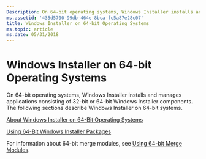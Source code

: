 ```yaml
---
Description: On 64-bit operating systems, Windows Installer installs and manages applications consisting of 32-bit or 64-bit Windows Installer components. The following sections describe Windows Installer on 64-bit systems.
ms.assetid: '435d5700-99db-464e-8bca-fc5a87e28c07'
title: Windows Installer on 64-bit Operating Systems
ms.topic: article
ms.date: 05/31/2018
---
```


# Windows Installer on 64-bit Operating Systems

On 64-bit operating systems, Windows Installer installs and manages applications consisting of 32-bit or 64-bit Windows Installer components. The following sections describe Windows Installer on 64-bit systems.

[About Windows Installer on 64-Bit Operating Systems](about-windows-installer-on-64-bit-operating-systems.md)

[Using 64-Bit Windows Installer Packages](using-64-bit-windows-installer-packages.md)

For information about 64-bit merge modules, see [Using 64-bit Merge Modules](using-64-bit-merge-modules.md).

 

 



